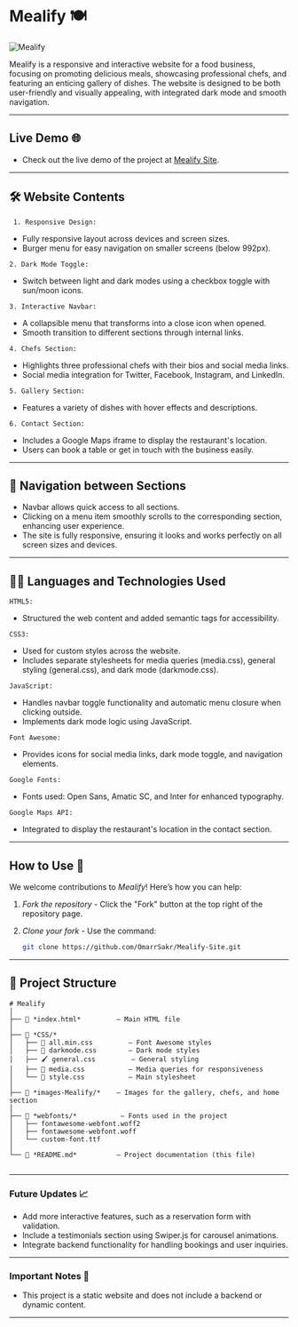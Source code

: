 # Mealify 🍽 

![Mealify](https://github.com/user-attachments/assets/99adf7aa-2d4f-46e0-8245-1ea8ae727fb8)

Mealify is a responsive and interactive website for a food business, focusing on promoting delicious
meals, showcasing professional chefs, and featuring an enticing gallery of dishes. The website is
designed to be both user-friendly and visually appealing, with integrated dark mode and smooth
navigation.

---

## Live Demo 🌐
- Check out the live demo of the project at [Mealify Site](https://omarrsakr.github.io/Mealify-Site/).

---

## 🛠 Website Contents
<code> 1. Responsive Design:</code>
   - Fully responsive layout across devices and screen sizes.
   -  Burger menu for easy navigation on smaller screens (below 992px).
     
<code>2. Dark Mode Toggle:</code>
   - Switch between light and dark modes using a checkbox toggle with sun/moon icons.
    
<code>3. Interactive Navbar:</code>
   - A collapsible menu that transforms into a close icon when opened.
   - Smooth transition to different sections through internal links.
     
<code>4. Chefs Section:</code>

   - Highlights three professional chefs with their bios and social media links.
   - Social media integration for Twitter, Facebook, Instagram, and LinkedIn.
    
<code>5. Gallery Section:</code>
   - Features a variety of dishes with hover effects and descriptions.
     
<code>6. Contact Section:</code>
   - Includes a Google Maps iframe to display the restaurant's location.
   - Users can book a table or get in touch with the business easily.

---
## 🚀 Navigation between Sections
- Navbar allows quick access to all sections.
- Clicking on a menu item smoothly scrolls to the corresponding section, enhancing user experience.
- The site is fully responsive, ensuring it looks and works perfectly on all screen sizes and devices.

---

## 🧑‍💻 Languages and Technologies Used
<code>HTML5:</code>
 - Structured the web content and added semantic tags for accessibility.

<code>CSS3:</code>
 - Used for custom styles across the website.
 - Includes separate stylesheets for media queries (media.css), general styling (general.css), and dark mode (darkmode.css).
  
<code>JavaScript:</code>
 -  Handles navbar toggle functionality and automatic menu closure when clicking outside.
 - Implements dark mode logic using JavaScript.

<code>Font Awesome:</code>
 - Provides icons for social media links, dark mode toggle, and navigation elements.

<code>Google Fonts:</code>
 - Fonts used: Open Sans, Amatic SC, and Inter for enhanced typography.

<code>Google Maps API:</code>
 - Integrated to display the restaurant's location in the contact section.

---

## How to Use 🚀  

We welcome contributions to *Mealify*! Here’s how you can help:
1. *Fork the repository* - Click the "Fork" button at the top right of the repository page.
2. *Clone your fork* - Use the command:
   
   ```bash
   git clone https://github.com/OmarrSakr/Mealify-Site.git

---

## 📂 Project Structure 
```
# Mealify  
│  
├── 📄 *index.html*         — Main HTML file  
│
├── 📂 *CSS/*  
│   ├── 🎨 all.min.css         — Font Awesome styles  
│   ├── 🌙 darkmode.css        — Dark mode styles  
│   ├── 🖌️ general.css         — General styling  
│   ├── 📱 media.css           — Media queries for responsiveness  
│   └── 📄 style.css           — Main stylesheet  
│  
├── 📂 *images-Mealify/*    — Images for the gallery, chefs, and home section  
│  
├── 📂 *webfonts/*           — Fonts used in the project  
│   ├── fontawesome-webfont.woff2  
│   ├── fontawesome-webfont.woff  
│   └── custom-font.ttf  
│  
└── 📄 *README.md*          — Project documentation (this file)  
  
```

---

### Future Updates 📈

- Add more interactive features, such as a reservation form with validation.
- Include a testimonials section using Swiper.js for carousel animations.
- Integrate backend functionality for handling bookings and user inquiries.
---

### Important Notes 📢

- This project is a static website and does not include a backend or dynamic content.

---
